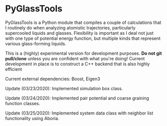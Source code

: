 # PyGlassTools

PyGlassTools is a Python module that compiles a couple of calculations that I routinely do when analyzing atomistic trajectories, particularly supercooled liquids and glasses. Flexibility is important as I deal not just with one type of potential energy function, but multiple kinds that represent various glass-forming liquids.

This is a (highly) experimental version for development purposes. **Do not git pull/clone** unless you are confident with what you're doing! Current development in place is to construct a C++ backend that is also highly efficient

Current external dependencies: Boost, Eigen3

Update (03/23/2020): Implemented simulation box class.

Update (03/24/2020): Implemented pair potential and coarse graining function classes.

Update (03/25/2020): Implemented system data class with neighbor list functionality using Aboria.
